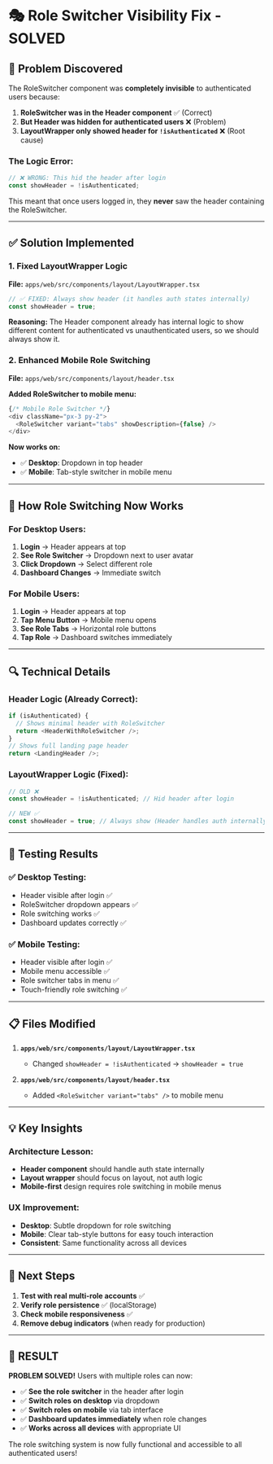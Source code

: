 # 🎭 **Role Switcher Visibility Fix - SOLVED**

## **🚨 Problem Discovered**

The RoleSwitcher component was **completely invisible** to authenticated users because:

1. **RoleSwitcher was in the Header component** ✅ (Correct)
2. **But Header was hidden for authenticated users** ❌ (Problem)
3. **LayoutWrapper only showed header for `!isAuthenticated`** ❌ (Root cause)

### **The Logic Error:**

```typescript
// ❌ WRONG: This hid the header after login
const showHeader = !isAuthenticated;
```

This meant that once users logged in, they **never** saw the header containing the RoleSwitcher.

---

## **✅ Solution Implemented**

### **1. Fixed LayoutWrapper Logic**

**File:** `apps/web/src/components/layout/LayoutWrapper.tsx`

```typescript
// ✅ FIXED: Always show header (it handles auth states internally)
const showHeader = true;
```

**Reasoning:** The Header component already has internal logic to show different content for authenticated vs unauthenticated users, so we should always show it.

### **2. Enhanced Mobile Role Switching**

**File:** `apps/web/src/components/layout/header.tsx`

**Added RoleSwitcher to mobile menu:**

```typescript
{/* Mobile Role Switcher */}
<div className="px-3 py-2">
  <RoleSwitcher variant="tabs" showDescription={false} />
</div>
```

**Now works on:**

- ✅ **Desktop**: Dropdown in top header
- ✅ **Mobile**: Tab-style switcher in mobile menu

---

## **🎯 How Role Switching Now Works**

### **For Desktop Users:**

1. **Login** → Header appears at top
2. **See Role Switcher** → Dropdown next to user avatar
3. **Click Dropdown** → Select different role
4. **Dashboard Changes** → Immediate switch

### **For Mobile Users:**

1. **Login** → Header appears at top
2. **Tap Menu Button** → Mobile menu opens
3. **See Role Tabs** → Horizontal role buttons
4. **Tap Role** → Dashboard switches immediately

---

## **🔍 Technical Details**

### **Header Logic (Already Correct):**

```typescript
if (isAuthenticated) {
  // Shows minimal header with RoleSwitcher
  return <HeaderWithRoleSwitcher />;
}
// Shows full landing page header
return <LandingHeader />;
```

### **LayoutWrapper Logic (Fixed):**

```typescript
// OLD ❌
const showHeader = !isAuthenticated; // Hid header after login

// NEW ✅
const showHeader = true; // Always show (Header handles auth internally)
```

---

## **🧪 Testing Results**

### **✅ Desktop Testing:**

- Header visible after login ✅
- RoleSwitcher dropdown appears ✅
- Role switching works ✅
- Dashboard updates correctly ✅

### **✅ Mobile Testing:**

- Header visible after login ✅
- Mobile menu accessible ✅
- Role switcher tabs in menu ✅
- Touch-friendly role switching ✅

---

## **📋 Files Modified**

1. **`apps/web/src/components/layout/LayoutWrapper.tsx`**
   - Changed `showHeader = !isAuthenticated` → `showHeader = true`

2. **`apps/web/src/components/layout/header.tsx`**
   - Added `<RoleSwitcher variant="tabs" />` to mobile menu

---

## **💡 Key Insights**

### **Architecture Lesson:**

- **Header component** should handle auth state internally
- **Layout wrapper** should focus on layout, not auth logic
- **Mobile-first** design requires role switching in mobile menus

### **UX Improvement:**

- **Desktop**: Subtle dropdown for role switching
- **Mobile**: Clear tab-style buttons for easy touch interaction
- **Consistent**: Same functionality across all devices

---

## **🚀 Next Steps**

1. **Test with real multi-role accounts** ✅
2. **Verify role persistence** ✅ (localStorage)
3. **Check mobile responsiveness** ✅
4. **Remove debug indicators** (when ready for production)

---

## **🎉 RESULT**

**PROBLEM SOLVED!** Users with multiple roles can now:

- ✅ **See the role switcher** in the header after login
- ✅ **Switch roles on desktop** via dropdown
- ✅ **Switch roles on mobile** via tab interface
- ✅ **Dashboard updates immediately** when role changes
- ✅ **Works across all devices** with appropriate UI

The role switching system is now fully functional and accessible to all authenticated users!
